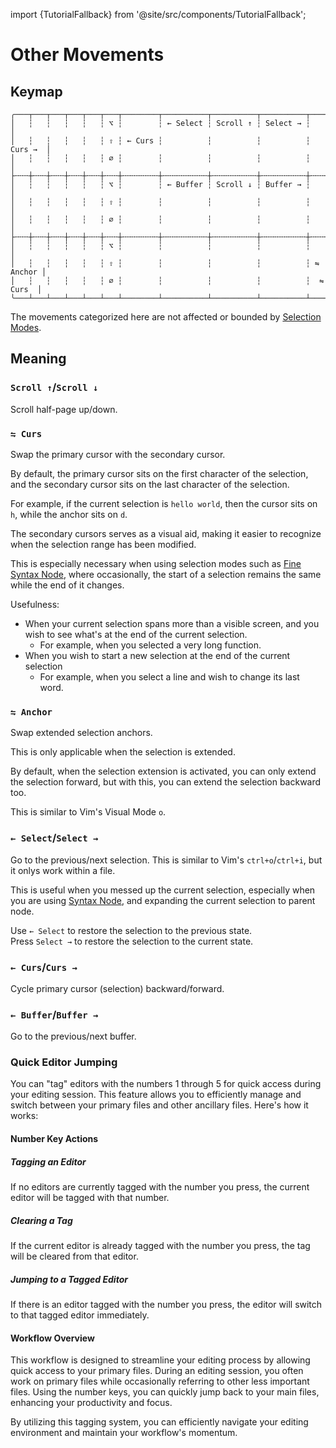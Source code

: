 import {TutorialFallback} from '@site/src/components/TutorialFallback';

# Other Movements

## Keymap

```
╭───┬───┬───┬───┬───┬───┬────────┬──────────┬──────────┬──────────┬──────────╮
│   ┆   ┆   ┆   ┆   ┆ ⌥ ┆        ┆ ← Select ┆ Scroll ↑ ┆ Select → ┆          │
│   ┆   ┆   ┆   ┆   ┆ ⇧ ┆ ← Curs ┆          ┆          ┆          ┆  Curs →  │
│   ┆   ┆   ┆   ┆   ┆ ∅ ┆        ┆          ┆          ┆          ┆          │
├╌╌╌┼╌╌╌┼╌╌╌┼╌╌╌┼╌╌╌┼╌╌╌┼╌╌╌╌╌╌╌╌┼╌╌╌╌╌╌╌╌╌╌┼╌╌╌╌╌╌╌╌╌╌┼╌╌╌╌╌╌╌╌╌╌┼╌╌╌╌╌╌╌╌╌╌┤
│   ┆   ┆   ┆   ┆   ┆ ⌥ ┆        ┆ ← Buffer ┆ Scroll ↓ ┆ Buffer → ┆          │
│   ┆   ┆   ┆   ┆   ┆ ⇧ ┆        ┆          ┆          ┆          ┆          │
│   ┆   ┆   ┆   ┆   ┆ ∅ ┆        ┆          ┆          ┆          ┆          │
├╌╌╌┼╌╌╌┼╌╌╌┼╌╌╌┼╌╌╌┼╌╌╌┼╌╌╌╌╌╌╌╌┼╌╌╌╌╌╌╌╌╌╌┼╌╌╌╌╌╌╌╌╌╌┼╌╌╌╌╌╌╌╌╌╌┼╌╌╌╌╌╌╌╌╌╌┤
│   ┆   ┆   ┆   ┆   ┆ ⌥ ┆        ┆          ┆          ┆          ┆          │
│   ┆   ┆   ┆   ┆   ┆ ⇧ ┆        ┆          ┆          ┆          ┆ ⇋ Anchor │
│   ┆   ┆   ┆   ┆   ┆ ∅ ┆        ┆          ┆          ┆          ┆  ⇋ Curs  │
╰───┴───┴───┴───┴───┴───┴────────┴──────────┴──────────┴──────────┴──────────╯
```

The movements categorized here are not affected or bounded by [Selection Modes](./selection-modes/index.md).

## Meaning

### `Scroll ↑`/`Scroll ↓`

Scroll half-page up/down.

### `⇋ Curs`

Swap the primary cursor with the secondary cursor.

By default, the primary cursor sits on the first character of the selection, and the secondary cursor sits on the last character of the selection.

For example, if the current selection is `hello world`, then the cursor sits on `h`, while the anchor sits on `d`.

The secondary cursors serves as a visual aid, making it easier to recognize when the selection range has been modified.

This is especially necessary when using selection modes such as [Fine Syntax Node](./selection-modes/primary.md#syntax-1), where occasionally, the start of a selection remains the same while the end of it changes.

Usefulness:

- When your current selection spans more than a visible screen, and you wish to see what's at the end of the current selection.
  - For example, when you selected a very long function.
- When you wish to start a new selection at the end of the current selection
  - For example, when you select a line and wish to change its last word.

<TutorialFallback filename="swap-cursors"/>

### `⇋ Anchor`

Swap extended selection anchors.

This is only applicable when the selection is extended.

By default, when the selection extension is activated, you can only extend the selection forward,
but with this, you can extend the selection backward too.

This is similar to Vim's Visual Mode `o`.

### `← Select`/`Select →`

Go to the previous/next selection. This is similar to Vim's `ctrl+o`/`ctrl+i`, but it onlys work within a file.

This is useful when you messed up the current selection, especially when you are
using [Syntax Node](./selection-modes/primary.md#syntax), and
expanding the current selection to parent node.

Use `← Select` to restore the selection to the previous state.  
Press `Select →` to restore the selection to the current state.

### `← Curs`/`Curs →`

Cycle primary cursor (selection) backward/forward.

### `← Buffer`/`Buffer →`

Go to the previous/next buffer.

### Quick Editor Jumping

You can "tag" editors with the numbers 1 through 5 for quick access during your
editing session. This feature allows you to efficiently manage and switch
between your primary files and other ancillary files. Here's how it works:

#### Number Key Actions

##### Tagging an Editor

If no editors are currently tagged with the number you press, the current editor will be tagged with that number.

##### Clearing a Tag

If the current editor is already tagged with the number you press, the tag will be cleared from that editor.

##### Jumping to a Tagged Editor

If there is an editor tagged with the number you press, the editor will switch to that tagged editor immediately.

#### Workflow Overview

This workflow is designed to streamline your editing process by allowing quick
access to your primary files. During an editing session, you often work on
primary files while occasionally referring to other less important files. Using
the number keys, you can quickly jump back to your main files, enhancing your
productivity and focus.

By utilizing this tagging system, you can efficiently navigate your editing
environment and maintain your workflow's momentum.
